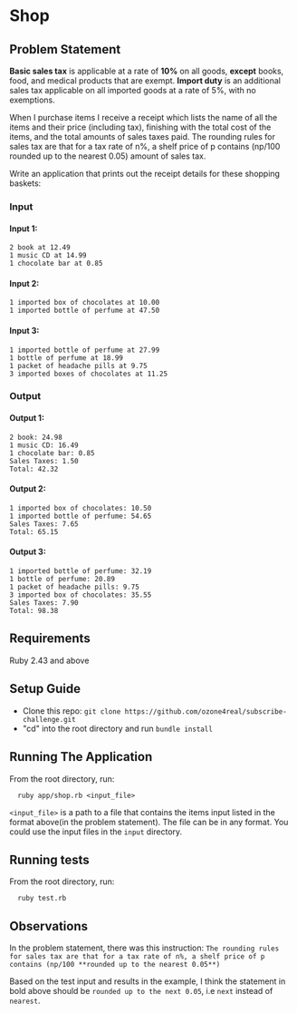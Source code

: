 # Shop

## Problem Statement 
**Basic sales tax** is applicable at a rate of **10%** on all goods, **except** books, food, and medical products that are exempt. **Import duty** is an additional sales tax applicable on all imported goods at a rate of 5%, with no exemptions.

When I purchase items I receive a receipt which lists the name of all the items and their price (including tax), finishing with the total cost of the items, and the total amounts of sales taxes paid. The rounding rules for sales tax are that for a tax rate of n%, a shelf price of p contains (np/100 rounded up to the nearest 0.05) amount of sales tax.


Write an application that prints out the receipt details for these shopping baskets:

### Input

#### Input 1:
```
2 book at 12.49
1 music CD at 14.99
1 chocolate bar at 0.85
```

#### Input 2:
```
1 imported box of chocolates at 10.00
1 imported bottle of perfume at 47.50
```

#### Input 3:
```
1 imported bottle of perfume at 27.99
1 bottle of perfume at 18.99
1 packet of headache pills at 9.75
3 imported boxes of chocolates at 11.25
```

### Output

#### Output 1:
```
2 book: 24.98
1 music CD: 16.49
1 chocolate bar: 0.85
Sales Taxes: 1.50
Total: 42.32
```

#### Output 2:
```
1 imported box of chocolates: 10.50
1 imported bottle of perfume: 54.65
Sales Taxes: 7.65
Total: 65.15
```

#### Output 3:
```
1 imported bottle of perfume: 32.19
1 bottle of perfume: 20.89
1 packet of headache pills: 9.75
3 imported box of chocolates: 35.55
Sales Taxes: 7.90
Total: 98.38
```


## Requirements
 Ruby 2.43 and above

## Setup Guide
- Clone this repo: `git clone https://github.com/ozone4real/subscribe-challenge.git`
- "cd" into the root directory and run `bundle install`

## Running The Application
  From the root directory, run:
  ```
    ruby app/shop.rb <input_file>
  ```
  `<input_file>` is a path to a file that contains the items input listed in the format above(in the problem statement). The file can be in any format. You could use the input files in the `input` directory.
  
## Running tests
From the root directory, run:
```
  ruby test.rb
```

## Observations
In the problem statement, there was this instruction:
`The rounding rules for sales tax are that for a tax rate of n%, a shelf price of p contains (np/100 **rounded up to the nearest 0.05**)`

Based on the test input and results in the example, I think the statement in bold above should be `rounded up to the next 0.05`, i.e `next` instead of `nearest`.
